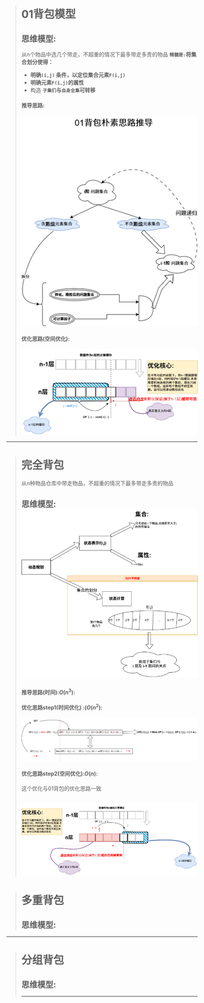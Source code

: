 ># 01背包模型
>## 思维模型:
> 
>从n个物品中选几个带走，不超重的情况下最多带走多贵的物品
>**`精髓是:`将集合划分使得：**
>- **明确`(i,j)` 条件，以定位集合元素`F(i,j)`**
>- **明确元素`F(i,j)`的属性**
>- 构造 **`子集们`与`自身全集`可转移**
>#### 推导思路:
>![alt text](../../Resource/01背包优化思路推导.drawio.png)
>
>#### 优化思路(空间优化):
>![alt text](../../Resource/01背包优化思路.drawio.png)
---
># 完全背包
>从n种物品仓库中带走物品，不超重的情况下最多带走多贵的物品
>## 思维模型:![alt text](../../Resource/完全背包.drawio.png)
>#### 推导思路(时间):$O(n^3)$:
>#### 优化思路step1(时间优化) :($O(n^2)$:
>![alt text](../../Resource/完全背包优化思路.drawio.png)
>#### 优化思路step2(空间优化):$O(n)$:
>
>这个优化与01背包的优化思路一致
>
>![alt text](../../Resource/完全背包空间优化思路.drawio.png)
>---

># 多重背包
>## 思维模型:

---
># 分组背包
>## 思维模型:
>---

    